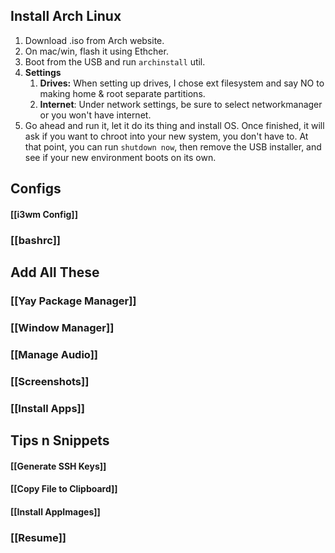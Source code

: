 ## Install Arch Linux
1. Download .iso from Arch website.
2. On mac/win, flash it using Ethcher.
3. Boot from the USB and run `archinstall` util.
4. **Settings**
	1. **Drives:** When setting up drives, I chose ext filesystem and say NO to making home & root separate partitions.
	2. **Internet**: Under network settings, be sure to select networkmanager or you won't have internet. 
5. Go ahead and run it, let it do its thing and install OS. Once finished, it will ask if you want to chroot into your new system, you don't have to. At that point, you can run `shutdown now`, then remove the USB installer, and see if your new environment boots on its own.

## Configs
#### [[i3wm Config]]
### [[bashrc]]

## Add All These
### [[Yay Package Manager]]
### [[Window Manager]]
### [[Manage Audio]]
### [[Screenshots]]
### [[Install Apps]]

## Tips n Snippets
#### [[Generate SSH Keys]]
#### [[Copy File to Clipboard]]
#### [[Install AppImages]]
### [[Resume]]





